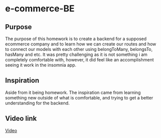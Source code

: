 # e-commerce-BE

## Purpose

The purpose of this homework is to create a backend for a supposed ecommerce company and to learn how we can create our routes and how to connect our models with each other using belongToMany, belongsTo, hasMany and etc. It was pretty challenging as it is not something i am completely comfortable with, however, it did feel like an accomplishment seeing it work in the insomnia app.

## Inspiration

Aside from it being homework. The inspiration came from learning something new outside of what is comfortable, and trying to get a better understanding for the backend.

## Video link

[Video](https://drive.google.com/file/d/1D-f3BeYes6tkCIlXb5Ucyr5NZedoAQH8/view)